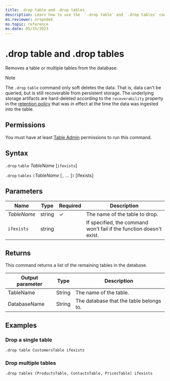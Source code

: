 ```yaml
---
title: .drop table and .drop tables
description: Learn how to use the  `.drop table` and `.drop tables` commands to remove one or more tables from a database.
ms.reviewer: orspodek
ms.topic: reference
ms.date: 05/15/2023
---
```

# .drop table and .drop tables

Removes a table or multiple tables from the database.

> [!NOTE]
> The `.drop` `table` command only soft deletes the data. That is, data can't be queried, but is still recoverable from persistent storage. The underlying storage artifacts are hard-deleted according to the `recoverability` property in the [retention policy](../management/retentionpolicy.md) that was in effect at the time the data was ingested into the table.

## Permissions

You must have at least [Table Admin](access-control/role-based-access-control.md) permissions to run this command.

## Syntax

`.drop` `table` *TableName* [`ifexists`]

`.drop` `tables` `(`*TableName* [`,` ... ]`)` [ifexists]

## Parameters

| Name | Type | Required | Description |
|--|--|--|--|
| *TableName* | string | &check; | The name of the table to drop. |
|`ifexists`| string || If specified, the command won't fail if the function doesn't exist.|

## Returns

This command returns a list of the remaining tables in the database.

| Output parameter | Type   | Description                             |
|------------------|--------|-----------------------------------------|
| TableName        | String | The name of the table.                  |
| DatabaseName     | String | The database that the table belongs to. |

## Examples

### Drop a single table

```kusto
.drop table CustomersTable ifexists
```

### Drop multiple tables

```kusto
.drop tables (ProductsTable, ContactsTable, PricesTable) ifexists
```

